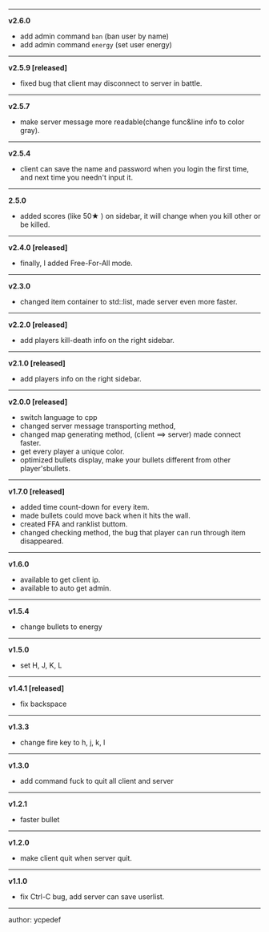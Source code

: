 -----

**v2.6.0**
- add admin command `ban` (ban user by name)
- add admin command `energy` (set user energy)

-----
**v2.5.9 [released]**
- fixed bug that client may disconnect to server in battle.

-----
**v2.5.7**
- make server message more readable(change func&line info to color gray).

-----
**v2.5.4**
- client can save the name and password when you login the first time, and next time you needn't input it.

-----

**2.5.0**
- added scores (like 50★ ) on sidebar, it will change when you kill other or be killed.
-------

**v2.4.0 [released]**

- finally, I added Free-For-All mode.

--------
**v2.3.0**

- changed item container to std::list, made server even more faster.

-----------
**v2.2.0 [released]**

- add players kill-death info on the right sidebar.
-------

**v2.1.0 [released]**
- add players info on the right sidebar.  

-----------

**v2.0.0 [released]**  
- switch language to cpp
- changed server message transporting method,   
- changed map generating method, (client ==> server) made connect faster.
- get every player a unique color.  
- optimized bullets display, make your bullets different from other player'sbullets.  
  
--------------

**v1.7.0 [released]**  
- added time count-down for every item.  
- made bullets could move back when it hits the wall.  
- created FFA and ranklist buttom.  
- changed checking method, the bug that player can run through item disappeared.
  
--------------

**v1.6.0**  
- available to get client ip.  
- available to auto get admin.  
  
--------------
**v1.5.4**  
- change bullets to energy  
  
--------------
**v1.5.0**  
- set H, J, K, L  
  
--------------
**v1.4.1 [released]**  
- fix backspace  
  
--------------
**v1.3.3**  
- change fire key to h, j, k, l  
  
--------------
**v1.3.0**  
- add command fuck to quit all client and server  
  
--------------
**v1.2.1**  
- faster bullet  
  
--------------
**v1.2.0**  
- make client quit when server quit.  
  
-------------
**v1.1.0**  
- fix Ctrl-C bug, add server can save userlist.  
  
--------------------------------------------------
author: ycpedef 

